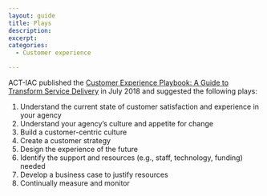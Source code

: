 ```yaml
---
layout: guide
title: Plays
description: 
excerpt: 
categories:
  - Customer experience

---
```


ACT-IAC published the [Customer Experience Playbook: A Guide to Transform Service Delivery](https://www.actiac.org/act-iac-white-paper-customer-experience-playbook-guide-transform-service-delivery) in July 2018 and suggested the following plays:



1. Understand the current state of customer satisfaction and experience in your agency
2. Understand your agency’s culture and appetite for change
3. Build a customer-centric culture
4. Create a customer strategy
5. Design the experience of the future
6. Identify the support and resources (e.g., staff, technology, funding) needed
7. Develop a business case to justify resources
8. Continually measure and monitor

